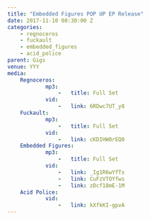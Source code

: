 ```yaml
---
title: "Embedded Figures POP UP EP Release"
date: 2017-11-10 08:30:00 Z
categories:
    - regnoceros
    - fuckault
    - embedded_figures
    - acid_police
parent: Gigs
venue: YYY
media:
    Regnoceros:
            mp3:
                -   title: Full Set
            vid:
                -   link: 6RDwc7UT_y8 
    Fuckault:
            mp3:
                -   title: Full Set
            vid:
                -   link: cKDIHW0rEQ0
    Embedded Figures:
            mp3:
                -   title: Full Set
            vid:
                -   link: _Ig1R6wYfTs
                -   link: CuFzVTOYfws
                -   link: zDcf18mE-1M
    Acid Police:
            vid:
                -   link: kXfkKI-gpvA
---
```

